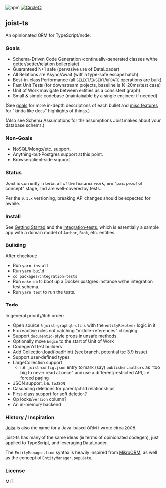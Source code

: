 
![npm](https://img.shields.io/npm/v/joist-orm)
[![CircleCI](https://circleci.com/gh/stephenh/joist-ts.svg?style=svg)](https://circleci.com/gh/stephenh/joist-ts)

## joist-ts

An opinionated ORM for TypeScript/node.

### Goals

- Schema-Driven Code Generation (continually-generated classes w/the getter/setter/relation boilerplate)
- Guaranteed N+1 safe (pervasive use of DataLoader)
- All Relations are Async/Await (with a type-safe escape hatch)
- Best-in-class Performance (all `SELECT`/`INSERT`/`UPDATE` operations are bulk)
- Fast Unit Tests (for downstream projects, baseline is 10-20ms/test case)
- Unit of Work (navigate between entities as a consistent graph)
- Small & simple codebase (maintainable by a single engineer if needed)

(See [goals](./docs/goals.markdown) for more in-depth descriptions of each bullet and [misc features](./docs/misc-features.markdown) for "kinda like docs" highlights of things.)

(Also see [Schema Assumptions](./docs/schema-assumptions.markdown) for the assumptions Joist makes about your database schema.)

### Non-Goals

- NoSQL/Mongo/etc. support.
- Anything-but-Postgres support at this point.
- Browser/client-side support

### Status

Joist is currently in beta: all of the features work, are "past proof of concept" stage, and are well-covered by tests.

Per the `0.1.x` versioning, breaking API changes should be expected for awhile.

### Install

See [Getting Started](./docs/getting-started.markdown) and the [integration-tests](./packages/integration-tests), which is essentially a sample app with a domain model of `Author`, `Book`, etc. entities.

### Building

After checkout:

- Run `yarn install`
- Run `yarn build`
- `cd packages/integration-tests`
- Run `make db` to boot up a Docker postgres instance w/the integration test schema.
- Run `yarn test` to run the tests.

### Todo

In general priority/itch order:
 
- Open source a `joist-graphql-utils` with the `entityResolver` logic in it
- Fix reactive rules not catching "middle-references" changing
- Support `documentId`-style props in unsafe methods
- Optionally move `begin` to the start of Unit of Work
- Codegen'd test builders 
- Add Collection.load(loadHint) (see branch, potential tsc 3.9 issue)
- Support user-defined types
- LargeCollection support
  - I.e. `joist-config.json` entry to mark (say) `publisher.authors` as "too big to never read at once" and use a different/restricted API, i.e. forced paging
- JSON support, i.e. `toJSON`
- Cascading deletions for parent/child relationships
- First-class support for soft deletion?
- Op locks/`version` column?
- An in-memory backend

### History / Inspiration

[Joist](https://github.com/stephenh/joist) is also the name for a Java-based ORM I wrote circa 2008.

joist-ts has many of the same ideas (in terms of opinionated codegen), just applied to TypeScript, and leveraging DataLoader.

The `EntityManager.find` syntax is heavily inspired from [MikroORM](https://mikro-orm.io/), as well as the concept of `EntityManager.populate`.

### License

MIT


